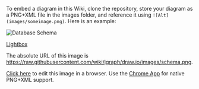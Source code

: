 To embed a diagram in this Wiki, clone the repository, store your diagram as a PNG+XML file in the images folder, and reference it using `![Alt](images/someimage.png)`. Here is an example:

![Database Schema](images/schema.png)

[Lightbox](https://www.draw.io/?chrome=0&lightbox=1&url=https://github.com/jgraph/draw.io/wiki/images/schema.png)

The absolute URL of this image is https://raw.githubusercontent.com/wiki/jgraph/draw.io/images/schema.png.

[Click here](https://draw.io/?url=https://github.com/jgraph/draw.io/wiki/images/schema.png) to edit this image in a browser. Use the [Chrome App](https://chrome.google.com/webstore/detail/drawio-desktop/pebppomjfocnoigkeepgbmcifnnlndla) for native PNG+XML support.
